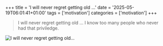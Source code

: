 +++
title = 'I will never regret getting old ...'
date = '2025-05-19T06:01:41+01:00'
tags = ['motivation']
categories = ['motivation']
+++

> I will never regret getting old ... I know too many people who never had that priviledge.

![I will never regret getting old...](/img/i-will-never-regret-getting-old.jpg)
